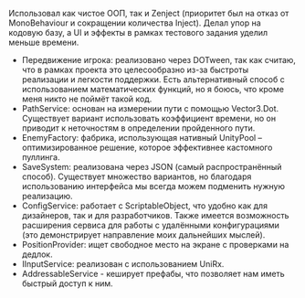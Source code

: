 Использовал как чистое ООП, так и Zenject (приоритет был на отказ от MonoBehaviour и сокращении количества Inject). Делал упор на кодовую базу, а UI и эффекты в рамках тестового задания уделил меньше времени.

- Передвижение игрока: реализовано через DOTween, так как считаю, что в рамках проекта это целесообразно из-за быстроты реализации и легкости поддержки. Есть альтернативный способ с использованием математических функций, но я боюсь, что кроме меня никто не поймёт такой код.
- PathService: основан на измерении пути с помощью Vector3.Dot. Существует вариант использовать коэффициент времени, но он приводит к неточностям в определении пройденного пути.
- EnemyFactory: фабрика, использующая нативный UnityPool – оптимизированное решение, которое эффективнее кастомного пуллинга.
- SaveSystem: реализована через JSON (самый распространённый способ). Существует множество вариантов, но благодаря использованию интерфейса мы всегда можем подменить нужную реализацию.
- ConfigService: работает с ScriptableObject, что удобно как для дизайнеров, так и для разработчиков. Также имеется возможность расширения сервиса для работы с удалёнными конфигурациями (это демонстрирует направление моих дальнейших мыслей).
- PositionProvider: ищет свободное место на экране с проверками на дедлок.
- IInputService: реализован с использованием UniRx.
- AddressableService - кеширует префабы, что позволяет нам иметь быстрый доступ к ним.
